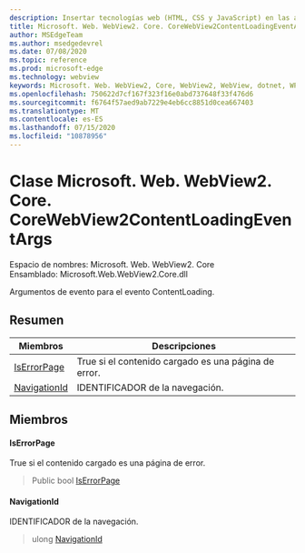 ```yaml
---
description: Insertar tecnologías web (HTML, CSS y JavaScript) en las aplicaciones nativas con el control Microsoft Edge WebView2
title: Microsoft. Web. WebView2. Core. CoreWebView2ContentLoadingEventArgs
author: MSEdgeTeam
ms.author: msedgedevrel
ms.date: 07/08/2020
ms.topic: reference
ms.prod: microsoft-edge
ms.technology: webview
keywords: Microsoft. Web. WebView2, Core, WebView2, WebView, dotnet, WPF, WinForms, App, Edge, CoreWebView2, CoreWebView2Controller, control de explorador, Edge HTML, Microsoft. Web. WebView2. Core. CoreWebView2ContentLoadingEventArgs
ms.openlocfilehash: 750622d7cf167f323f16e0abd737648f33f476d6
ms.sourcegitcommit: f6764f57aed9ab7229e4eb6cc8851d0cea667403
ms.translationtype: MT
ms.contentlocale: es-ES
ms.lasthandoff: 07/15/2020
ms.locfileid: "10878956"
---
```

# Clase Microsoft. Web. WebView2. Core. CoreWebView2ContentLoadingEventArgs 

Espacio de nombres: Microsoft. Web. WebView2. Core \
Ensamblado: Microsoft.Web.WebView2.Core.dll

Argumentos de evento para el evento ContentLoading.

## Resumen

 Miembros                        | Descripciones
--------------------------------|---------------------------------------------
[IsErrorPage](#iserrorpage) | True si el contenido cargado es una página de error.
[NavigationId](#navigationid) | IDENTIFICADOR de la navegación.

## Miembros

#### IsErrorPage 

True si el contenido cargado es una página de error.

> Public bool [IsErrorPage](#iserrorpage)

#### NavigationId 

IDENTIFICADOR de la navegación.

> ulong [NavigationId](#navigationid)

